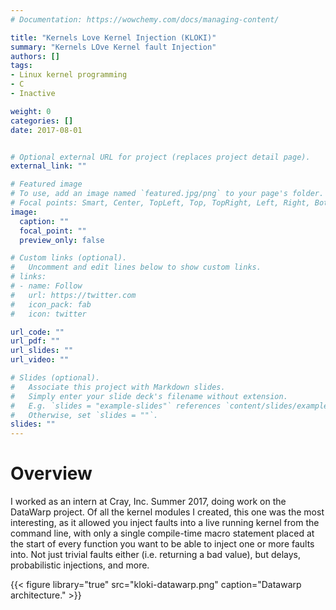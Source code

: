 ```yaml
---
# Documentation: https://wowchemy.com/docs/managing-content/

title: "Kernels Love Kernel Injection (KLOKI)"
summary: "Kernels LOve Kernel fault Injection"
authors: []
tags:
- Linux kernel programming
- C
- Inactive

weight: 0
categories: []
date: 2017-08-01


# Optional external URL for project (replaces project detail page).
external_link: ""

# Featured image
# To use, add an image named `featured.jpg/png` to your page's folder.
# Focal points: Smart, Center, TopLeft, Top, TopRight, Left, Right, BottomLeft, Bottom, BottomRight.
image:
  caption: ""
  focal_point: ""
  preview_only: false

# Custom links (optional).
#   Uncomment and edit lines below to show custom links.
# links:
# - name: Follow
#   url: https://twitter.com
#   icon_pack: fab
#   icon: twitter

url_code: ""
url_pdf: ""
url_slides: ""
url_video: ""

# Slides (optional).
#   Associate this project with Markdown slides.
#   Simply enter your slide deck's filename without extension.
#   E.g. `slides = "example-slides"` references `content/slides/example-slides.md`.
#   Otherwise, set `slides = ""`.
slides: ""
---
```


# Overview

I worked as an intern at Cray, Inc. Summer 2017, doing work on the DataWarp
project. Of all the kernel modules I created, this one was the most interesting,
as it allowed you inject faults into a live running kernel from the command
line, with only a single compile-time macro statement placed at the start of
every function you want to be able to inject one or more faults into. Not just
trivial faults either (i.e. returning a bad value), but delays,
probabilistic injections, and more.

{{< figure library="true" src="kloki-datawarp.png" caption="Datawarp architecture." >}}
